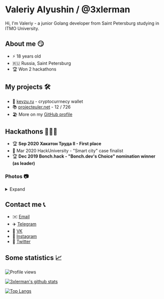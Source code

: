 # Valeriy Alyushin / @3xlerman
Hi, I'm Valeriy - a junior Golang developer from Saint Petersburg studying in ITMO University.

## About me 😏
* ⚡️ 18 years old
* 🇷🇺 Russia, Saint Petersburg
* 🏆 Won 2 hackathons

## My projects 🛠
* 🔑 [keyzu.ru](https://keyzu.ru) - cryptocurrnecy wallet
* 📚 [projecteuler.net](https://projecteuler.net) - 12 / 726
* 🏖 More on my [GitHub profile](https://github.com/3xlerman)

## Hackathons 👨🏻‍💻
* 🏆 **Sep 2020 Хакатон Труда II - First place**
* 🏁 Mar 2020 HackUniversity - "Smart city" case finalist
* 🏆 **Dec 2019 Bonch.hack - "Bonch.dev's Choice" nomination winner (as leader)**
### Photos 📷

<details>
<summary>Expand</summary>
<img src="https://i.imgur.com/mAJCRtl.jpg" align="center" height="40%" width="40%">
<img src="https://i.imgur.com/etDsn5o.jpg" align="center" height="40%" width="40%">
</details>

## Contact me 📞
* ✉️ [Email](mailto:lermanworks@gmail.com)
* ✈️ [Telegram](https://t.me/lermanlermanlerman)
* 🐶 [VK](https://vk.com/3xlerman)
* 📸 [Instagram](https://instagram.com/lermanlermanlerman)
* 🐤 [Twitter](https://twitter.com/3xlerman)

## Some statistics 📈

![Profile views](https://gpvc.arturio.dev/3xlerman)

[![3xlerman's github stats](https://github-readme-stats.vercel.app/api?username=3xlerman)](https://github.com/anuraghazra/github-readme-stats)

[![Top Langs](https://github-readme-stats.vercel.app/api/top-langs/?username=3xlerman)](https://github.com/anuraghazra/github-readme-stats)

